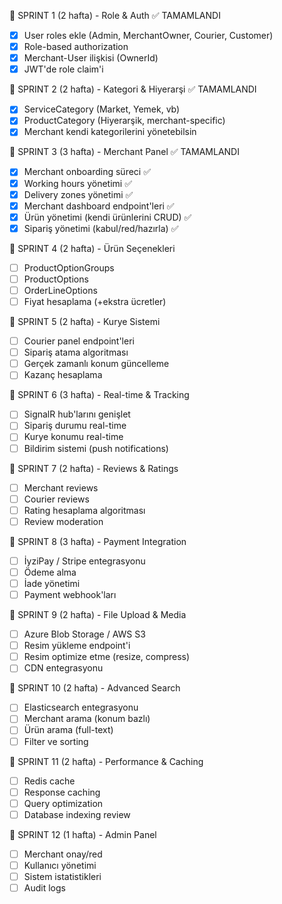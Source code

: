 📅 SPRINT 1 (2 hafta) - Role & Auth ✅ TAMAMLANDI
- [x] User roles ekle (Admin, MerchantOwner, Courier, Customer)
- [x] Role-based authorization
- [x] Merchant-User ilişkisi (OwnerId)
- [x] JWT'de role claim'i

📅 SPRINT 2 (2 hafta) - Kategori & Hiyerarşi ✅ TAMAMLANDI
- [x] ServiceCategory (Market, Yemek, vb)
- [x] ProductCategory (Hiyerarşik, merchant-specific)
- [x] Merchant kendi kategorilerini yönetebilsin

📅 SPRINT 3 (3 hafta) - Merchant Panel ✅ TAMAMLANDI
- [x] Merchant onboarding süreci ✅
- [x] Working hours yönetimi ✅
- [x] Delivery zones yönetimi ✅
- [x] Merchant dashboard endpoint'leri ✅
- [x] Ürün yönetimi (kendi ürünlerini CRUD) ✅
- [x] Sipariş yönetimi (kabul/red/hazırla) ✅

📅 SPRINT 4 (2 hafta) - Ürün Seçenekleri
- [ ] ProductOptionGroups
- [ ] ProductOptions
- [ ] OrderLineOptions
- [ ] Fiyat hesaplama (+ekstra ücretler)

📅 SPRINT 5 (2 hafta) - Kurye Sistemi
- [ ] Courier panel endpoint'leri
- [ ] Sipariş atama algoritması
- [ ] Gerçek zamanlı konum güncelleme
- [ ] Kazanç hesaplama

📅 SPRINT 6 (3 hafta) - Real-time & Tracking
- [ ] SignalR hub'larını genişlet
- [ ] Sipariş durumu real-time
- [ ] Kurye konumu real-time
- [ ] Bildirim sistemi (push notifications)

📅 SPRINT 7 (2 hafta) - Reviews & Ratings
- [ ] Merchant reviews
- [ ] Courier reviews
- [ ] Rating hesaplama algoritması
- [ ] Review moderation

📅 SPRINT 8 (3 hafta) - Payment Integration
- [ ] İyziPay / Stripe entegrasyonu
- [ ] Ödeme alma
- [ ] İade yönetimi
- [ ] Payment webhook'ları

📅 SPRINT 9 (2 hafta) - File Upload & Media
- [ ] Azure Blob Storage / AWS S3
- [ ] Resim yükleme endpoint'i
- [ ] Resim optimize etme (resize, compress)
- [ ] CDN entegrasyonu

📅 SPRINT 10 (2 hafta) - Advanced Search
- [ ] Elasticsearch entegrasyonu
- [ ] Merchant arama (konum bazlı)
- [ ] Ürün arama (full-text)
- [ ] Filter ve sorting

📅 SPRINT 11 (2 hafta) - Performance & Caching
- [ ] Redis cache
- [ ] Response caching
- [ ] Query optimization
- [ ] Database indexing review

📅 SPRINT 12 (1 hafta) - Admin Panel
- [ ] Merchant onay/red
- [ ] Kullanıcı yönetimi
- [ ] Sistem istatistikleri
- [ ] Audit logs